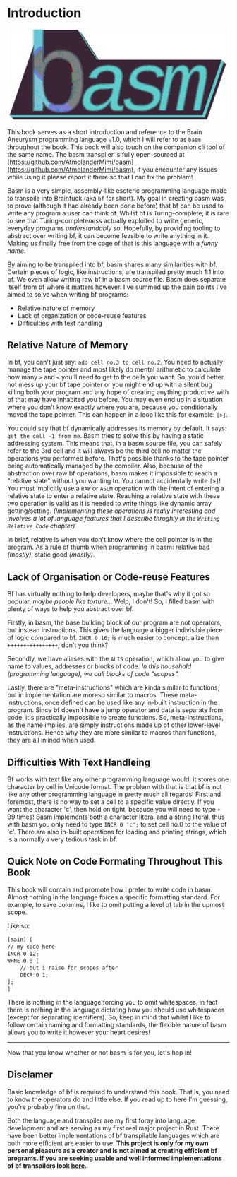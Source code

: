 # Introduction

![](../../resources/logo.png)

This book serves as a short introduction and reference to the Brain Aneurysm programming language v1.0,
which I will refer to as `basm` throughout the book.
This book will also touch on the companion cli tool of the same name.
The basm transpiler is fully open-sourced at
[https://github.com/AtmolanderMimi/basm](https://github.com/AtmolanderMimi/basm),
if you encounter any issues while using it please report it there so that I can fix the problem!

Basm is a very simple, assembly-like esoteric programming language made to transpile into Brainfuck (aka `bf` for short).
My goal in creating basm was to prove (although it had already been done before) that bf can be used to write any program
a user can think of. Whilst bf is Turing-complete, it is rare to see that Turing-complete*ness* actually exploited to
write generic, everyday programs *understandably so*. Hopefully, by providing tooling to abstract over writing bf, it can become
feasible to write anything in it.
Making us finally free from the cage of that is this language with a *funny name*.

By aiming to be transpiled into bf, basm shares many similarities with bf. Certain pieces of logic, like instructions, are transpiled pretty much
1:1 into bf. We even allow writing raw bf in a basm source file. Basm does separate itself from bf where it matters however.
I've summed up the pain points I've aimed to solve when writing bf programs:

* Relative nature of memory
* Lack of organization or code-reuse features
* Difficulties with text handling

## Relative Nature of Memory

In bf, you can't just say: `add cell no.3 to cell no.2`. You need to actually manage the tape pointer and most likely
do mental arithmetic to calculate how many `>` and `<` you'll need to get to the cells you want.
So, you'd better not mess up your bf tape pointer or you might end up with a silent bug killing
both your program and any hope of creating anything productive with bf that may have inhabited you before.
You may even end up in a situation where you don't know exactly where you are, because you conditionally moved the tape pointer.
This can happen in a loop like this for example: `[>]`.

You could say that bf dynamically addresses its memory by default. It says: `get the cell -1 from me`. Basm tries to solve this by having a static addressing system.
This means that, in a basm source file, you can safely refer to the 3rd cell and it will always be the third cell
no matter the operations you performed before.
That's possible thanks to the tape pointer being automatically managed by the compiler.
Also, because of the abstraction over raw bf operations, basm makes it impossible to reach a "relative state" without you wanting to. You cannot accidentally write `[>]`!
You must implicitly use a `RAW` or `ASUM` operation with the intent of entering a relative state to enter a relative state. Reaching a relative state with these two operation is valid as it is needed to write things like dynamic array getting/setting. *(Implementing these operations is really interesting and involves a lot of language features that I describe throghly in the `Writing Relative Code` chapter)*

In brief, relative is when you don't know where the cell pointer is in the program.
As a rule of thumb when programming in basm: relative bad *(mostly)*, static good *(mostly)*.

## Lack of Organisation or Code-reuse Features

Bf has virtually nothing to help developers, maybe that's why it got so popular, *maybe people like torture...*
Welp, I don't! So, I filled basm with plenty of ways to help you abstract over bf.

Firstly, in basm, the base building block of our program are not operators, but instead instructions.
This gives the language a bigger indivisible piece of logic compared to bf.
`INCR 0 16;` is much easier to conceptualize than `++++++++++++++++`, don't you think?

Secondly, we have aliases with the `ALIS` operation, which allow you to
give name to values, addresses or blocks of code.
*In this household (programming language), we call blocks of code "scopes".*

Lastly, there are "meta-instructions" which are kinda similar to functions, but in implementation are moreso similar to macros.
These meta-instructions, once defined can be used like any in-built instruction in the program.
Since bf doesn't have a jump operator and data is separate from code, it's practically impossible to create functions.
So, meta-instructions, as the name implies, are simply instructions made up of other lower-level instructions.
Hence why they are more similar to macros than functions, they are all inlined when used.

## Difficulties With Text Handleing

Bf works with text like any other programming language would, it stores one character by cell in Unicode format.
The problem with that is that bf is not like any other programming language in pretty much all regards!
First and foremost, there is no way to set a cell to a specific value directly. If you want the character 'c',
then hold on tight, because you will need to type `+` 99 times!
Basm implements both a character literal and a string literal, thus with basm you only need to type `INCR 0 'c';` to set cell no.0 to the value of 'c'.
There are also in-built operations for loading and printing strings, which is a normally a very tedious task in bf.

## Quick Note on Code Formating Throughout This Book

This book will contain and promote how I prefer to write code in basm.
Almost nothing in the language forces a specific formatting standard.
For example, to save columns, I like to omit putting a level of tab in the upmost scope.

Like so:

```basm
[main] [
// my code here
INCR 0 12;
WHNE 0 0 [
    // but i raise for scopes after
    DECR 0 1;
];
]
```

There is nothing in the language forcing you to omit whitespaces, in fact there is nothing in the
language dictating how you should use whitespaces (except for separating identifiers).
So, keep in mind that whilst I like to follow certain naming and formatting standards,
the flexible nature of basm allows you to write it however your heart desires!

---

Now that you know whether or not basm is for you, let's hop in!

## Disclamer

Basic knowledge of bf is required to understand this book. That is, you need to know the operators do and little else.
If you read up to here I'm guessing, you're probably fine on that.

Both the language and transpiler are my first foray into language development and are
serving as my first real major project in Rust.
There have been better implementations of bf transpilable languages which are both more efficient are easier to use.
**This project is only for my own personal pleasure as a creator and is not aimed at creating efficient bf programs.
If you are seeking usable and well informed implementations of bf transpilers look [here](https://esolangs.org/wiki/Brainfuck_code_generation).**
